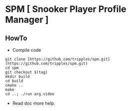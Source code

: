 
SPM [ Snooker Player Profile Manager ]
=====================================

HowTo
----------------------------------------
- Compile code
```
git clone [https://github.com/tripples/spm.git](https://github.com/tripples/spm.git)
cd spm
git checkout $(tag)
mkdir build
cd build
cmake ..
make
cd ..; ./run arg.video
```
- Read doc more help.
